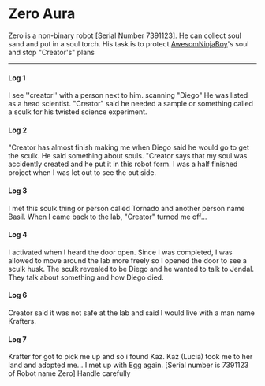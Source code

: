 # Zero Aura

Zero is a non-binary robot [Serial Number 7391123]. He can collect soul sand and put in a soul torch. His task is to protect [AwesomNinjaBoy](awesomeninjaboy9)'s soul and stop "Creator's" plans

-----
#### Log 1

I see ''creator'' with a person next to him. scanning "Diego" He was listed as a head scientist. "Creator" said he needed a sample or something called a sculk for his twisted science experiment.

#### Log 2

"Creator has almost finish making me when Diego said he would go to get the sculk. He said something about souls. "Creator says that my soul was accidently created and he put it in this robot form. I was a half finished project when I was let out to see the out side.

#### Log 3 

I met this sculk thing or person called Tornado and another person name Basil. When I came back to the lab, "Creator" turned me off...

#### Log 4 

I activated when I heard the door open. Since I was completed, I was allowed to move around the lab more freely so I opened the door to see a sculk husk. The sculk revealed to be Diego and he wanted to talk to Jendal. They talk about something and how Diego died.

#### Log 6

Creator said it was not safe at the lab and said I would live with a man name Krafters.

#### Log 7 

Krafter for got to pick me up and so i found Kaz. Kaz (Lucia) took me to her land and adopted me... I met up with Egg again.
[Serial number is 7391123 of Robot name Zero] Handle carefully